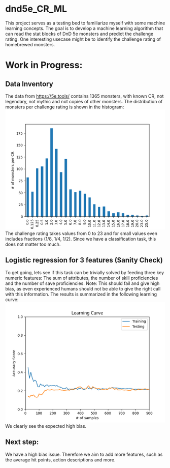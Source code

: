 # dnd5e_CR_ML
This project serves as a testing bed to familiarize myself with some machine learning concepts. The goal is to develop a machine learning algorithm that can read the stat blocks of DnD 5e monsters and predict the challenge rating. One interesting usecase might be to identify the challenge rating of homebrewed monsters.


# Work in Progress:

## Data Inventory
The data from https://5e.tools/ contains 1365 monsters, with known CR, not legendary, not mythic and not copies of other monsters. The distribution of monsters per challenge rating is shown in the histogram:
![alt text](https://github.com/sgerloff/dnd5e_CR_ML/blob/master/data/cr_histogram.png)
The challenge rating takes values from 0 to 23 and for small values even includes fractions (1/8, 1/4, 1/2). Since we have a classification task, this does not matter too much.

## Logistic regression for 3 features (Sanity Check)
To get going, lets see if this task can be trivially solved by feeding three key numeric features: The sum of attributes, the number of skill proficiencies and the number of save proficiencies. Note: This should fail and give high bias, as even experienced humans should not be able to give the right call with this information.
The results is summarized in the following learning curve:
![alt text](https://github.com/sgerloff/dnd5e_CR_ML/blob/master/data/leaning_curve_logistic_regression.png)
We clearly see the expected high bias.

## Next step:
We have a high bias issue. Therefore we aim to add more features, such as the average hit points, action descriptions and more.
